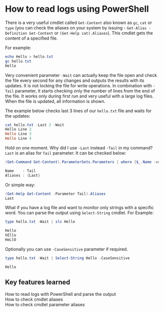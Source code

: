 # How to read logs using PowerShell

There is a very useful cmdlet called `Get-Content` also known as `gc`, `cat` or `type` (you can check the aliases on your system by issuing - `Get-Alias -Definition Get-Content` or `(Get-Help cat).Aliases`). This cmdlet gets the content of a specified file.

For example:

```powershell
echo Hello > hello.txt
gc hello.txt
Hello
```

Very convenient parameter `-Wait` can actually keep the file open and check the file every second for any changes and outputs the results with its updates. It is not locking the file for write operations. In combination with `-Tail` parameter, it starts checking only the number of lines from the end of the file. It works only during first run and very useful with a large log files. When the file is updated, all information is shown.

The example below checks last 3 lines of our `hello.txt` file and waits for the updates:

```powershell
cat hello.txt -Last 3 -Wait
Hello Line 2
Hello Line 3
Hello Line 4
```

Hold on one moment. Why did I use `-Last` instead `-Tail` in my command? `Last` is an alias for `Tail` parameter. It can be checked below:

```powershell
(Get-Command Get-Content).ParameterSets.Parameters | where {$_.Name -eq "Tail"} | fl Name,Aliases

Name    : Tail
Aliases : {Last}
```

Or simple way:

```powershell
(Get-Help Get-Content -Parameter Tail).Aliases
Last
```

What if you have a log file and want to monitor only strings with a specific word. You can parse the output using `Select-String` cmdlet. For Example:

```powershell
type hello.txt -Wait | sls Hello

Hello
hEllo
HeLlO
```

Optionally you can use `-CaseSensitive` parameter if required.

```powershell
type hello.txt -Wait | Select-String Hello -CaseSensitive

Hello
```

## Key features learned

How to read logs with PowerShell and parse the output  
How to check cmdlet aliases  
How to check cmdlet parameter aliases